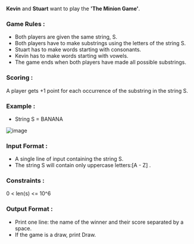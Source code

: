 **Kevin** and **Stuart** want to play the **'The Minion Game'**.

### Game Rules :
- Both players are given the same string, S.
- Both players have to make substrings using the letters of the string S.
- Stuart has to make words starting with consonants.
- Kevin has to make words starting with vowels.
- The game ends when both players have made all possible substrings.

### Scoring :
A player gets +1 point for each occurrence of the substring in the string S.

### Example :
- String S = BANANA

![image](https://user-images.githubusercontent.com/105034758/193463925-fd4630b4-25a5-4141-9fb0-babe1c2aabe2.png)

### Input Format :
- A single line of input containing the string S.
- The string S will contain only uppercase letters:[A - Z] .

### Constraints :
0 < len(s) <= 10^6

### Output Format :
- Print one line: the name of the winner and their score separated by a space.
- If the game is a draw, print Draw.
